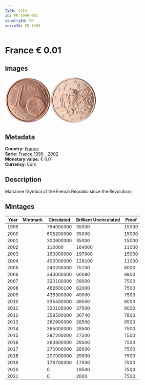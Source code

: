 ```yaml
---
type: coin
id: FR-1999-001
countryId: FR
serieId: FR-1999
---
```


# France € 0.01

## Images

<img src="../../../Images/common-2002-001.webp" height="150" alt="Front image"><img src="Images/france-1999-001.webp" height="150" alt="Back image">

## Metadata

**Country:** [France](../index.md)\
**Serie:** [France 1999 - 2002](index.md)\
**Monetary value:** € 0.01\
**Currency:** Euro

## Description

Marianne (Symbol of the French Republic since the Revolution)

## Mintages

| Year | Mintmark | Circulated | Brilliant Uncirculated | Proof |
| ---- | -------- | ---------- | ---------------------- | ----- |
| 1999 |          | 794000000  | 35000                  | 15000 |
| 2000 |          | 605200000  | 35000                  | 15000 |
| 2001 |          | 300600000  | 35000                  | 15000 |
| 2002 |          | 110000     | 164000                 | 21000 |
| 2003 |          | 160000000  | 197000                 | 15000 |
| 2004 |          | 400000000  | 129100                 | 11000 |
| 2005 |          | 240200000  | 75100                  | 8000  |
| 2006 |          | 343000000  | 60080                  | 9800  |
| 2007 |          | 320100000  | 59000                  | 7500  |
| 2008 |          | 462600100  | 62000                  | 7500  |
| 2009 |          | 436300000  | 49000                  | 7500  |
| 2010 |          | 335500000  | 49500                  | 8000  |
| 2011 |          | 320100000  | 37500                  | 9000  |
| 2012 |          | 358500000  | 30740                  | 7800  |
| 2013 |          | 282900000  | 28500                  | 8500  |
| 2014 |          | 365000000  | 28500                  | 7500  |
| 2015 |          | 287200000  | 27500                  | 7500  |
| 2016 |          | 293800000  | 28500                  | 7500  |
| 2017 |          | 270000000  | 28500                  | 7500  |
| 2018 |          | 207000000  | 29000                  | 7500  |
| 2019 |          | 176700000  | 17500                  | 7500  |
| 2020 |          | 0          | 19500                  | 7500  |
| 2021 |          | 0          | 2000                   | 7500  |

